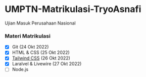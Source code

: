 # UMPTN-Matrikulasi-TryoAsnafi

Ujian Masuk Perusahaan Nasional

### Materi Matrikulasi

- [x] Git (24 Okt 2022)
- [x] HTML & CSS (25 Okt 2022)
- [x] [Tailwind CSS](https://github.com/tryoasnafi/landing-umptn-tryoasnafi) (26 Okt 2022)
- [x] Laralvel & Livewire (27 Okt 2022)
- [ ] Node.js
